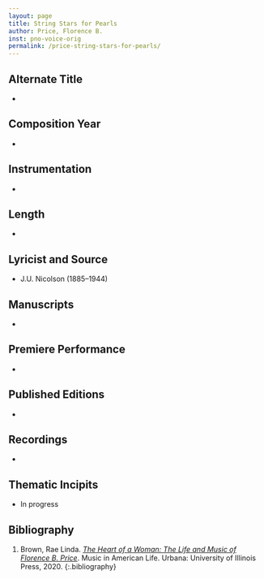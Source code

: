 ```yaml
---
layout: page
title: String Stars for Pearls
author: Price, Florence B.
inst: pno-voice-orig
permalink: /price-string-stars-for-pearls/
---
```


## Alternate Title
- 

## Composition Year
- 

## Instrumentation
- 

## Length
- 

## Lyricist and Source
- J.U. Nicolson (1885&ndash;1944)

## Manuscripts
- 

## Premiere Performance
- 

## Published Editions
- 

## Recordings
- 

## Thematic Incipits
- In progress

## Bibliography
1. Brown, Rae Linda. <a href="https://www.worldcat.org/title/1122800180" target="_blank">*The Heart of a Woman: The Life and Music of Florence B. Price*</a>. Music in American Life. Urbana: University of Illinois Press, 2020.
{:.bibliography}

